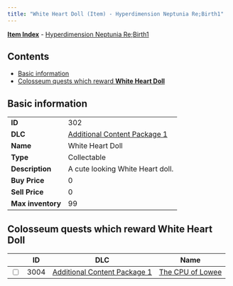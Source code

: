 ```yaml
---
title: "White Heart Doll (Item) - Hyperdimension Neptunia Re;Birth1"
---
```


[**Item Index**](/neptunia/rb1/item/index.html) - [Hyperdimension Neptunia Re;Birth1](/neptunia/rb1)

## Contents

- [Basic information](#basic-information)
- [Colosseum quests which reward **White Heart Doll**](#colosseum-quests-which-reward-white-heart-doll)

## Basic information

|   |   |
| -- | -- |
| **ID** | 302 |
| **DLC** | [Additional Content Package 1](/neptunia/rb1/dlc/10-pack1.html) |
| **Name** | White Heart Doll |
| **Type** | Collectable |
| **Description** | A cute looking White Heart doll. |
| **Buy Price** | 0 |
| **Sell Price** | 0 |
| **Max inventory** | 99 |

## Colosseum quests which reward **White Heart Doll**

|    | ID | DLC | Name |
| -- | -- | --- | ---- |
| <input type="checkbox" id="rb1-colosseum-10-3004" class="trackbox" /> | 3004 | [Additional Content Package 1](/neptunia/rb1/dlc/10-pack1.html) | [The CPU of Lowee](/neptunia/rb1/colosseum/10-3004-the-cpu-of-lowee.html) |